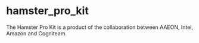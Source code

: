 # hamster_pro_kit 

The Hamster Pro Kit is a product of the collaboration between AAEON, Intel, Amazon and Cogniteam. <br>

